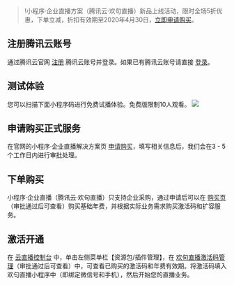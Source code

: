 >!小程序·企业直播方案（腾讯云·欢句直播）新品上线活动，限时全场5折优惠，下单立减，折扣有效期至2020年4月30日，[立即申请购买](https://buy.cloud.tencent.com/mpel)。

## 注册腾讯云账号

通过腾讯云官网 [注册](https://cloud.tencent.com/register?&s_url=https%3A%2F%2Fcloud.tencent.com%2F) 腾讯云账号并登录。如果已有腾讯云账号请直接 [登录](https://cloud.tencent.com/login?s_url=https%3A%2F%2Fcloud.tencent.com%2F)。

## 测试体验
您可以扫描下面小程序码进行免费试播体验。免费版限制10人观看。
![](https://main.qcloudimg.com/raw/964055bb55be3f7b0014a5f3ac8fb933.png)

## 申请购买正式服务
在官网的小程序·企业直播解决方案页 [申请购买](https://cloud.tencent.com/apply/p/3os693yywiq)，填写相关信息后，我们会在3 - 5个工作日内进行审批处理。

## 下单购买
小程序·企业直播（腾讯云·欢句直播）只支持企业采购，通过申请后可以在 [购买页](https://buy.cloud.tencent.com/mpel)（审批通过后可查看）购买基础年费，并根据实际业务需求购买激活码和扩容服务。

## 激活开通
在 [云直播控制台](https://console.cloud.tencent.com/live/livestat) 中，单击左侧菜单栏【资源包/插件管理】，在 [欢句直播激活码管理](https://console.cloud.tencent.com/live/resources/activation-code?type=huanju)（审批通过后可查看）中，可查看已购买的激活码和年费有效期。将激活码填入欢句直播小程序中（即绑定微信号和手机），然后开始您的直播业务。
